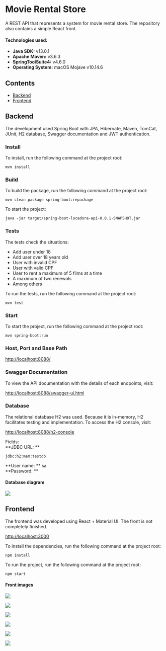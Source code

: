 # Movie Rental Store
A REST API that represents a system for movie rental store. The repository also contains a simple React front.

#### Technologies used:
- **Java SDK:** v13.0.1
- **Apache Maven:** v3.6.3
- **SpringToolSuite4:** v4.6.0
- **Operating System:** macOS Mojave v10.14.6

## Contents
- [Backend](#backend)
- [Frontend](#frontend)

## Backend
The development used Spring Boot with JPA, Hibernate, Maven, TomCat, JUnit, H2 database, Swagger documentation and JWT authentication.

### Install
To install, run the following command at the project root:

```
mvn install
```

### Build
To build the package, run the following command at the project root:

```
mvn clean package spring-boot:repackage
```

To start the project:

```
java -jar target/spring-boot-locadora-api-0.0.1-SNAPSHOT.jar
```

### Tests
The tests check the situations:
- Add user under 18
- Add user over 18 years old
- User with invalid CPF
- User with valid CPF
- User to rent a maximum of 5 films at a time
- A maximum of two renewals
- Among others

To run the tests, run the following command at the project root:

```
mvn test
```

### Start
To start the project, run the following command at the project root:

```
mvn spring-boot:run
```

### Host, Port and Base Path
[http://localhost:8088/](http://localhost:8088/)

### Swagger Documentation
To view the API documentation with the details of each endpoints, visit:

[http://localhost:8088/swagger-ui.html](http://localhost:8088/swagger-ui.html)

### Database
The relational database H2 was used. Because it is in-memory, H2 facilitates testing and implementation. To access the H2 console, visit:

[http://localhost:8088/h2-console](http://localhost:8088/h2-console)

Fields:  
**JDBC URL: ** 

```
jdbc:h2:mem:testdb
```
**User name: ** sa  
**Password: **  

#### Database diagram

![](https://github.com/davibaltar/rest-api-spring-boot/blob/master/diagrama_db.png?raw=true)

## Frontend
The frontend was developed using React + Material UI. The front is not completely finished.
 
[http://localhost:3000](http://localhost:3000)

To install the dependencies, run the following command at the project root:

```
npm install
```
To run the project, run the following command at the project root:

```
npm start
```

#### Front images

![](https://github.com/davibaltar/public-store/blob/master/front-locadora-01.png?raw=true)

![](https://github.com/davibaltar/public-store/blob/master/front-locadora-02.png?raw=true)

![](https://github.com/davibaltar/public-store/blob/master/front-locadora-03.png?raw=true)

![](https://github.com/davibaltar/public-store/blob/master/front-locadora-04.png?raw=true)

![](https://github.com/davibaltar/public-store/blob/master/front-locadora-05.png?raw=true)

![](https://github.com/davibaltar/public-store/blob/master/front-locadora-06.png?raw=true)
